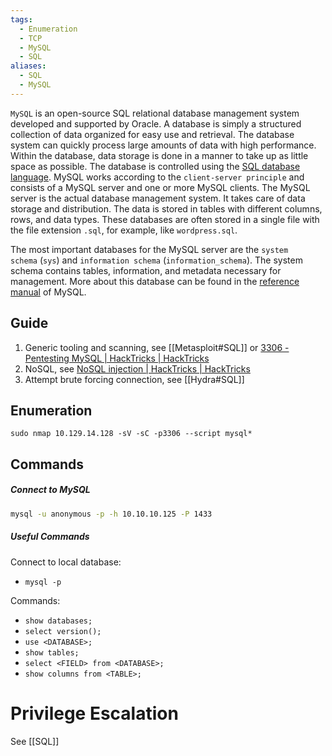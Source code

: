 ```yaml
---
tags:
  - Enumeration
  - TCP
  - MySQL
  - SQL
aliases:
  - SQL
  - MySQL
---
```

`MySQL` is an open-source SQL relational database management system developed and supported by Oracle. A database is simply a structured collection of data organized for easy use and retrieval. The database system can quickly process large amounts of data with high performance. Within the database, data storage is done in a manner to take up as little space as possible. The database is controlled using the [SQL database language](https://www.w3schools.com/sql/sql_intro.asp). MySQL works according to the `client-server principle` and consists of a MySQL server and one or more MySQL clients. The MySQL server is the actual database management system. It takes care of data storage and distribution. The data is stored in tables with different columns, rows, and data types. These databases are often stored in a single file with the file extension `.sql`, for example, like `wordpress.sql`.

The most important databases for the MySQL server are the `system schema` (`sys`) and `information schema` (`information_schema`). The system schema contains tables, information, and metadata necessary for management. More about this database can be found in the [reference manual](https://dev.mysql.com/doc/refman/8.0/en/system-schema.html#:~:text=The%20mysql%20schema%20is%20the,used%20for%20other%20operational%20purposes) of MySQL.
## Guide

1. Generic tooling and scanning, see [[Metasploit#SQL]] or [3306 - Pentesting MySQL | HackTricks | HackTricks](https://book.hacktricks.xyz/network-services-pentesting/pentesting-mysql)
2. NoSQL, see [NoSQL injection | HackTricks | HackTricks](https://book.hacktricks.xyz/pentesting-web/nosql-injection)
3. Attempt brute forcing connection, see [[Hydra#SQL]]


## Enumeration

```shell-session
sudo nmap 10.129.14.128 -sV -sC -p3306 --script mysql*
```

## Commands 

##### Connect to MySQL 

```bash
mysql -u anonymous -p -h 10.10.10.125 -P 1433
```

##### Useful Commands

Connect to local database:
- `mysql -p`

Commands:
- `show databases;`
- `select version();`
- `use <DATABASE>;`
- `show tables;`
- `select <FIELD> from <DATABASE>;`
- `show columns from <TABLE>;`

# Privilege Escalation

See [[SQL]]

